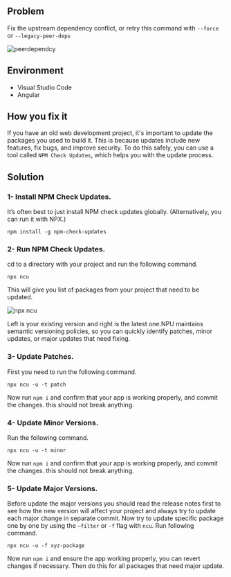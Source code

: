 ## Problem
Fix the upstream dependency conflict, or retry this command with `--force` or `--legacy-peer-deps`

![peerdependcy](https://user-images.githubusercontent.com/48677205/233332694-9b3f739b-c856-40fe-9d08-15370200673d.png)

## Environment
- Visual Studio Code
- Angular

## How you fix it
If you have an old web development project, it's important to update the packages you used to build it. This is because updates include new features, fix bugs, and improve security. To do this safely, you can use a tool called `NPM Check Updates`, which helps you with the update process.

## Solution
### 1- Install NPM Check Updates.
It’s often best to just install NPM check updates globally. (Alternatively, you can run it with NPX.)

`npm install -g npm-check-updates`

### 2- Run NPM Check Updates.
cd to a directory with your project and run the following command.

`npx ncu`

This will give you list of packages from your project that need to be updated.

![npx ncu](https://user-images.githubusercontent.com/48677205/233333344-75c79897-f746-4ee1-91d7-8cc948effbd6.png)

Left is your existing version and right is the latest one.NPU maintains semantic versioning policies, so you can quickly identify patches, minor updates, or major updates that need fixing.

### 3- Update Patches.
First you need to run the following command.

`npx ncu -u -t patch`

Now run `npm i` and confirm that your app is working properly, and commit the changes. this should not break anything.

### 4- Update Minor Versions.
Run the following command.

`npx ncu -u -t minor`

Now run `npm i` and confirm that your app is working properly, and commit the changes. this should not break anything.

### 5- Update Major Versions.
Before update the major versions you should read the release notes first to see how the new version will affect your project and always try to update each major change in separate commit.
Now try to update specific package one by one by using the `–filter` or `-f` flag with `ncu`. Run following command.

`npx ncu -u -f xyz-package`

Now run `npm i` and ensure the app working properly, you can revert changes if necessary. Then do this for all packages that need major update.



